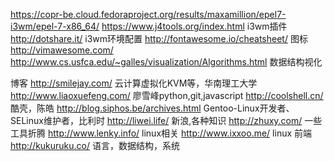 https://copr-be.cloud.fedoraproject.org/results/maxamillion/epel7-i3wm/epel-7-x86_64/
https://www.j4tools.org/index.html  i3wm插件
http://dotshare.it/ i3wm环境配置
http://fontawesome.io/cheatsheet/   图标
http://vimawesome.com/
http://www.cs.usfca.edu/~galles/visualization/Algorithms.html  数据结构视化


博客
http://smilejay.com/    云计算虚拟化KVM等，华南理工大学
http://www.liaoxuefeng.com/ 廖雪峰python,git,javascript
http://coolshell.cn/    酷壳，陈皓
http://blog.siphos.be/archives.html  Gentoo-Linux开发者、SELinux维护者，比利时
http://liwei.life/  新浪,各种知识
http://zhuxy.com/  一些工具折腾
http://www.lenky.info/  linux相关
http://www.ixxoo.me/    linux 前端
http://kukuruku.co/ 语言，数据结构，系统
